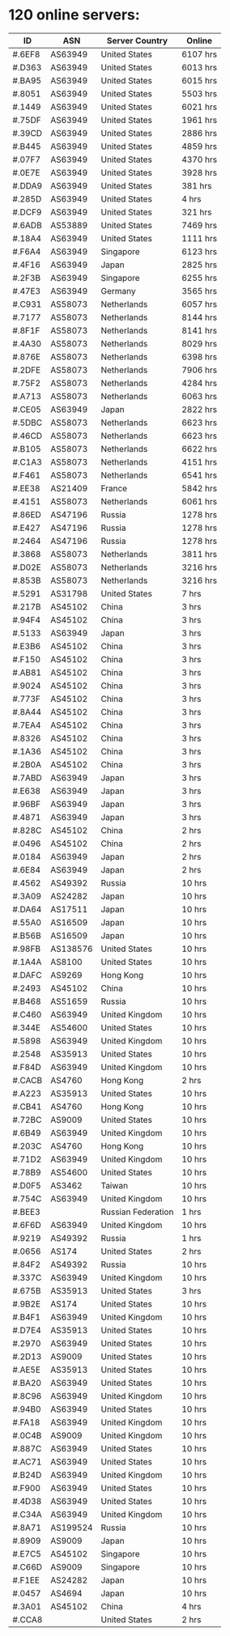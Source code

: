 # 120 online servers:

| ID | ASN | Server Country | Online |
| ------ | ------ | ------ | ------ |
| #.6EF8 | AS63949 | United States | 6107 hrs |
| #.D363 | AS63949 | United States | 6013 hrs |
| #.BA95 | AS63949 | United States | 6015 hrs |
| #.8051 | AS63949 | United States | 5503 hrs |
| #.1449 | AS63949 | United States | 6021 hrs |
| #.75DF | AS63949 | United States | 1961 hrs |
| #.39CD | AS63949 | United States | 2886 hrs |
| #.B445 | AS63949 | United States | 4859 hrs |
| #.07F7 | AS63949 | United States | 4370 hrs |
| #.0E7E | AS63949 | United States | 3928 hrs |
| #.DDA9 | AS63949 | United States | 381 hrs |
| #.285D | AS63949 | United States | 4 hrs |
| #.DCF9 | AS63949 | United States | 321 hrs |
| #.6ADB | AS53889 | United States | 7469 hrs |
| #.18A4 | AS63949 | United States | 1111 hrs |
| #.F6A4 | AS63949 | Singapore | 6123 hrs |
| #.4F16 | AS63949 | Japan | 2825 hrs |
| #.2F3B | AS63949 | Singapore | 6255 hrs |
| #.47E3 | AS63949 | Germany | 3565 hrs |
| #.C931 | AS58073 | Netherlands | 6057 hrs |
| #.7177 | AS58073 | Netherlands | 8144 hrs |
| #.8F1F | AS58073 | Netherlands | 8141 hrs |
| #.4A30 | AS58073 | Netherlands | 8029 hrs |
| #.876E | AS58073 | Netherlands | 6398 hrs |
| #.2DFE | AS58073 | Netherlands | 7906 hrs |
| #.75F2 | AS58073 | Netherlands | 4284 hrs |
| #.A713 | AS58073 | Netherlands | 6063 hrs |
| #.CE05 | AS63949 | Japan | 2822 hrs |
| #.5DBC | AS58073 | Netherlands | 6623 hrs |
| #.46CD | AS58073 | Netherlands | 6623 hrs |
| #.B105 | AS58073 | Netherlands | 6622 hrs |
| #.C1A3 | AS58073 | Netherlands | 4151 hrs |
| #.F461 | AS58073 | Netherlands | 6541 hrs |
| #.EE38 | AS21409 | France | 5842 hrs |
| #.4151 | AS58073 | Netherlands | 6061 hrs |
| #.86ED | AS47196 | Russia | 1278 hrs |
| #.E427 | AS47196 | Russia | 1278 hrs |
| #.2464 | AS47196 | Russia | 1278 hrs |
| #.3868 | AS58073 | Netherlands | 3811 hrs |
| #.D02E | AS58073 | Netherlands | 3216 hrs |
| #.853B | AS58073 | Netherlands | 3216 hrs |
| #.5291 | AS31798 | United States | 7 hrs |
| #.217B | AS45102 | China | 3 hrs |
| #.94F4 | AS45102 | China | 3 hrs |
| #.5133 | AS63949 | Japan | 3 hrs |
| #.E3B6 | AS45102 | China | 3 hrs |
| #.F150 | AS45102 | China | 3 hrs |
| #.AB81 | AS45102 | China | 3 hrs |
| #.9024 | AS45102 | China | 3 hrs |
| #.773F | AS45102 | China | 3 hrs |
| #.8A44 | AS45102 | China | 3 hrs |
| #.7EA4 | AS45102 | China | 3 hrs |
| #.8326 | AS45102 | China | 3 hrs |
| #.1A36 | AS45102 | China | 3 hrs |
| #.2B0A | AS45102 | China | 3 hrs |
| #.7ABD | AS63949 | Japan | 3 hrs |
| #.E638 | AS63949 | Japan | 3 hrs |
| #.96BF | AS63949 | Japan | 3 hrs |
| #.4871 | AS63949 | Japan | 3 hrs |
| #.828C | AS45102 | China | 2 hrs |
| #.0496 | AS45102 | China | 2 hrs |
| #.0184 | AS63949 | Japan | 2 hrs |
| #.6E84 | AS63949 | Japan | 2 hrs |
| #.4562 | AS49392 | Russia | 10 hrs |
| #.3A09 | AS24282 | Japan | 10 hrs |
| #.DA64 | AS17511 | Japan | 10 hrs |
| #.55A0 | AS16509 | Japan | 10 hrs |
| #.B56B | AS16509 | Japan | 10 hrs |
| #.98FB | AS138576 | United States | 10 hrs |
| #.1A4A | AS8100 | United States | 10 hrs |
| #.DAFC | AS9269 | Hong Kong | 10 hrs |
| #.2493 | AS45102 | China | 10 hrs |
| #.B468 | AS51659 | Russia | 10 hrs |
| #.C460 | AS63949 | United Kingdom | 10 hrs |
| #.344E | AS54600 | United States | 10 hrs |
| #.5898 | AS63949 | United Kingdom | 10 hrs |
| #.2548 | AS35913 | United States | 10 hrs |
| #.F84D | AS63949 | United Kingdom | 10 hrs |
| #.CACB | AS4760 | Hong Kong | 2 hrs |
| #.A223 | AS35913 | United States | 10 hrs |
| #.CB41 | AS4760 | Hong Kong | 10 hrs |
| #.72BC | AS9009 | United States | 10 hrs |
| #.6B49 | AS63949 | United Kingdom | 10 hrs |
| #.203C | AS4760 | Hong Kong | 10 hrs |
| #.71D2 | AS63949 | United Kingdom | 10 hrs |
| #.78B9 | AS54600 | United States | 10 hrs |
| #.D0F5 | AS3462 | Taiwan | 10 hrs |
| #.754C | AS63949 | United Kingdom | 10 hrs |
| #.BEE3 |  | Russian Federation | 1 hrs |
| #.6F6D | AS63949 | United Kingdom | 10 hrs |
| #.9219 | AS49392 | Russia | 1 hrs |
| #.0656 | AS174 | United States | 2 hrs |
| #.84F2 | AS49392 | Russia | 10 hrs |
| #.337C | AS63949 | United Kingdom | 10 hrs |
| #.675B | AS35913 | United States | 3 hrs |
| #.9B2E | AS174 | United States | 10 hrs |
| #.B4F1 | AS63949 | United Kingdom | 10 hrs |
| #.D7E4 | AS35913 | United States | 10 hrs |
| #.2970 | AS63949 | United States | 10 hrs |
| #.2D13 | AS9009 | United States | 10 hrs |
| #.AE5E | AS35913 | United States | 10 hrs |
| #.BA20 | AS63949 | United States | 10 hrs |
| #.8C96 | AS63949 | United Kingdom | 10 hrs |
| #.94B0 | AS63949 | United States | 10 hrs |
| #.FA18 | AS63949 | United Kingdom | 10 hrs |
| #.0C4B | AS9009 | United Kingdom | 10 hrs |
| #.887C | AS63949 | United States | 10 hrs |
| #.AC71 | AS63949 | United States | 10 hrs |
| #.B24D | AS63949 | United Kingdom | 10 hrs |
| #.F900 | AS63949 | United States | 10 hrs |
| #.4D38 | AS63949 | United States | 10 hrs |
| #.C34A | AS63949 | United Kingdom | 10 hrs |
| #.8A71 | AS199524 | Russia | 10 hrs |
| #.8909 | AS9009 | Japan | 10 hrs |
| #.E7C5 | AS45102 | Singapore | 10 hrs |
| #.C66D | AS9009 | Singapore | 10 hrs |
| #.F1EE | AS24282 | Japan | 10 hrs |
| #.0457 | AS4694 | Japan | 10 hrs |
| #.3A01 | AS45102 | China | 4 hrs |
| #.CCA8 |  | United States | 2 hrs |

